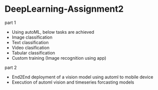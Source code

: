 # DeepLearning-Assignment2

part 1
* Using autoML, below tasks are achieved
* Image classification 
* Text classification
* Video clasification
* Tabular classification
* Custom training (Image recognition using app)

part 2
* End2End deployment of a vision model using automl to mobile device
* Execution of automl vision and timeseries forcasting models


